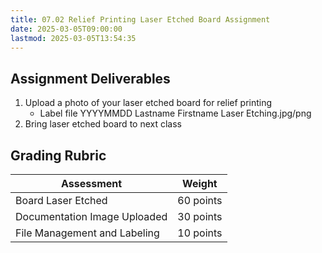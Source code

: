 ```yaml
---
title: 07.02 Relief Printing Laser Etched Board Assignment
date: 2025-03-05T09:00:00
lastmod: 2025-03-05T13:54:35
---
```


## Assignment Deliverables

1. Upload a photo of your laser etched board for relief printing
   - Label file YYYYMMDD Lastname Firstname Laser Etching.jpg/png
2. Bring laser etched board to next class

## Grading Rubric

<div class="responsive-table-markdown">

| Assessment                   | Weight    |
| ---------------------------- | --------- |
| Board Laser Etched           | 60 points |
| Documentation Image Uploaded | 30 points |
| File Management and Labeling | 10 points |

</div>
